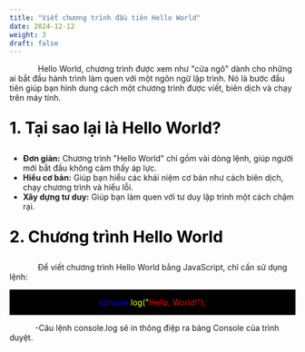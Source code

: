 ```yaml
---
title: "Viết chương trình đầu tiên Hello World"
date: 2024-12-12
weight: 3
draft: false
---
```

<p style="text-indent: 50px;">Hello World, chương trình được xem như "cửa ngõ" dành cho những ai bắt đầu hành trình làm quen với một ngôn ngữ lập trình. Nó là bước đầu tiên giúp bạn hình dung cách một chương trình được viết, biên dịch và chạy trên máy tính.
<p style="font-size: 2em; font-weight: bold; color: black;">1. Tại sao lại là Hello World?

- **Đơn giản:** Chương trình "Hello World" chỉ gồm vài dòng lệnh, giúp người mới bắt đầu không cảm thấy áp lực.
- **Hiểu cơ bản:** Giúp bạn hiểu các khái niệm cơ bản như cách biên dịch, chạy chương trình và hiểu lỗi.
- **Xây dựng tư duy:** Giúp bạn làm quen với tư duy lập trình một cách chậm rại.
<p style="font-size: 2em; font-weight: bold; color: black;">2. Chương trình Hello World
<p style="text-indent: 50px;">Để viết chương trình Hello World bằng JavaScript, chỉ cần sử dụng lệnh:
<div style="display: flex; justify-content: center; align-items: center; height: auto; background-color:black">
    <p style="background-color: black; color: blue; display: inline;">console.<span style="color: yellow;">log("<span style="color: red;">Hello, World!");</span></span></p>
</div>
<p style="text-indent: 45px;">-Câu lệnh console.log sẽ in thông điệp ra bảng Console của trình duyệt.

<!-- <div style="display: flex; justify-content: space-between; align-items: center; margin: 20px 0;">
  <a href="https://dinhtanplinh03.github.io/posts/posts2/" style="display: inline-block; padding: 10px 20px; background-color: green; color: white; text-decoration: none; border-radius: 5px; font-size: 16px;">Quay lại bài trước</a>
  <a href="https://dinhtanplinh03.github.io/posts/posts4/" style="display: inline-block; padding: 10px 20px; background-color: green; color: white; text-decoration: none; border-radius: 5px; font-size: 16px;">Chuyển sang bài tiếp theo</a>
</div> -->